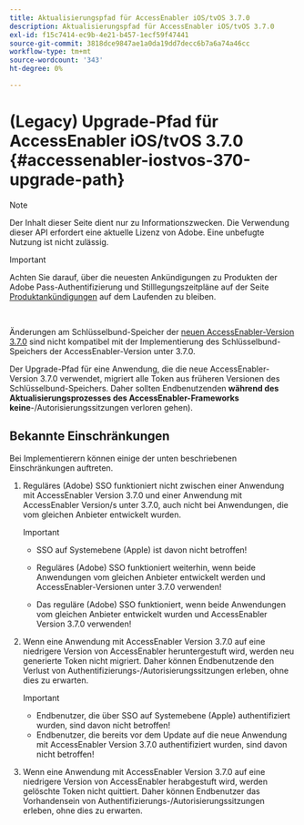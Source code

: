 ```yaml
---
title: Aktualisierungspfad für AccessEnabler iOS/tvOS 3.7.0
description: Aktualisierungspfad für AccessEnabler iOS/tvOS 3.7.0
exl-id: f15c7414-ec9b-4e21-b457-1ecf59f47441
source-git-commit: 3818dce9847ae1a0da19dd7decc6b7a6a74a46cc
workflow-type: tm+mt
source-wordcount: '343'
ht-degree: 0%

---
```


# (Legacy) Upgrade-Pfad für AccessEnabler iOS/tvOS 3.7.0 {#accessenabler-iostvos-370-upgrade-path}

>[!NOTE]
>
>Der Inhalt dieser Seite dient nur zu Informationszwecken. Die Verwendung dieser API erfordert eine aktuelle Lizenz von Adobe. Eine unbefugte Nutzung ist nicht zulässig.

>[!IMPORTANT]
>
> Achten Sie darauf, über die neuesten Ankündigungen zu Produkten der Adobe Pass-Authentifizierung und Stilllegungszeitpläne auf der Seite [Produktankündigungen](/help/authentication/product-announcements.md) auf dem Laufenden zu bleiben.

</br>

Änderungen am Schlüsselbund-Speicher der [neuen AccessEnabler-Version 3.7.0](/help/authentication/notes-releases/authn-rn-ios-tvos-370.md) sind nicht kompatibel mit der Implementierung des Schlüsselbund-Speichers der AccessEnabler-Version unter 3.7.0.

Der Upgrade-Pfad für eine Anwendung, die die neue AccessEnabler-Version 3.7.0 verwendet, migriert alle Token aus früheren Versionen des Schlüsselbund-Speichers. Daher sollten Endbenutzenden **während des Aktualisierungsprozesses des AccessEnabler-Frameworks keine**-/Autorisierungssitzungen verloren gehen).

## Bekannte Einschränkungen

Bei Implementierern können einige der unten beschriebenen Einschränkungen auftreten.


1. Reguläres (Adobe) SSO funktioniert nicht zwischen einer Anwendung mit AccessEnabler Version 3.7.0 und einer Anwendung mit AccessEnabler Version/s unter 3.7.0, auch nicht bei Anwendungen, die vom gleichen Anbieter entwickelt wurden.

   >[!IMPORTANT]
   >
   >* SSO auf Systemebene (Apple) ist davon nicht betroffen!
   >
   >* Reguläres (Adobe) SSO funktioniert weiterhin, wenn beide Anwendungen vom gleichen Anbieter entwickelt werden und AccessEnabler-Versionen unter 3.7.0 verwenden!
   >
   >* Das reguläre (Adobe) SSO funktioniert, wenn beide Anwendungen vom gleichen Anbieter entwickelt wurden und AccessEnabler Version 3.7.0 verwenden!


1. Wenn eine Anwendung mit AccessEnabler Version 3.7.0 auf eine niedrigere Version von AccessEnabler heruntergestuft wird, werden neu generierte Token nicht migriert. Daher können Endbenutzende den Verlust von Authentifizierungs-/Autorisierungssitzungen erleben, ohne dies zu erwarten.

   >[!IMPORTANT]
   >
   >* Endbenutzer, die über SSO auf Systemebene (Apple) authentifiziert wurden, sind davon nicht betroffen!
   >* Endbenutzer, die bereits vor dem Update auf die neue Anwendung mit AccessEnabler Version 3.7.0 authentifiziert wurden, sind davon nicht betroffen!

1. Wenn eine Anwendung mit AccessEnabler Version 3.7.0 auf eine niedrigere Version von AccessEnabler herabgestuft wird, werden gelöschte Token nicht quittiert. Daher können Endbenutzer das Vorhandensein von Authentifizierungs-/Autorisierungssitzungen erleben, ohne dies zu erwarten.
